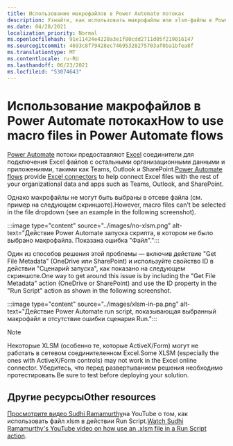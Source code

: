 ```yaml
---
title: Использование макрофайлов в Power Automate потоках
description: Узнайте, как использовать макрофайлы или xlsm-файлы в Power Automate потоках.
ms.date: 04/28/2021
localization_priority: Normal
ms.openlocfilehash: 91e11424e4220a3e1f80cdd2711d05f219016147
ms.sourcegitcommit: 4693c8f79428ec74695328275703af0ba1bfea8f
ms.translationtype: MT
ms.contentlocale: ru-RU
ms.lasthandoff: 06/23/2021
ms.locfileid: "53074643"
---
```

# <a name="how-to-use-macro-files-in-power-automate-flows"></a><span data-ttu-id="82326-103">Использование макрофайлов в Power Automate потоках</span><span class="sxs-lookup"><span data-stu-id="82326-103">How to use macro files in Power Automate flows</span></span>

<span data-ttu-id="82326-104">[Power Automate](https://flow.microsoft.com/) потоки предоставляют [Excel](https://flow.microsoft.com/connectors/shared_excelonlinebusiness/excel-online-business/) соединители для подключения Excel файлов с остальными организационными данными и приложениями, такими как Teams, Outlook и SharePoint.</span><span class="sxs-lookup"><span data-stu-id="82326-104">[Power Automate flows](https://flow.microsoft.com/) provide [Excel connectors](https://flow.microsoft.com/connectors/shared_excelonlinebusiness/excel-online-business/) to help connect Excel files with the rest of your organizational data and apps such as Teams, Outlook, and SharePoint.</span></span>

<span data-ttu-id="82326-105">Однако макрофайлы не могут быть выбраны в отсеве файла (см. пример на следующем скриншоте).</span><span class="sxs-lookup"><span data-stu-id="82326-105">However, macro files can't be selected in the file dropdown (see an example in the following screenshot).</span></span>

:::image type="content" source="../images/no-xlsm.png" alt-text="Действие Power Automate запуска скрипта, в котором не было выбрано макрофайла. Показана ошибка &quot;Файл&quot;.":::

<span data-ttu-id="82326-107">Один из способов решения этой проблемы — включив действие "Get File Metadata" (OneDrive или SharePoint) и используйте свойство ID в действии "Сценарий запуска", как показано на следующем скриншоте.</span><span class="sxs-lookup"><span data-stu-id="82326-107">One way to get around this issue is by including the "Get File Metadata" action (OneDrive or SharePoint) and use the ID property in the "Run Script" action as shown in the following screenshot.</span></span>

:::image type="content" source="../images/xlsm-in-pa.png" alt-text="Действие Power Automate run script, показывающая выбранный макрофайл и отсутствие ошибки сценария Run.":::

> [!NOTE]
> <span data-ttu-id="82326-109">Некоторые XLSM (особенно те, которые ActiveX/Form) могут не работать в сетевом соединителенном Excel.</span><span class="sxs-lookup"><span data-stu-id="82326-109">Some XLSM (especially the ones with ActiveX/Form controls) may not work in the Excel online connector.</span></span> <span data-ttu-id="82326-110">Убедитесь, что перед развертыванием решения необходимо протестировать.</span><span class="sxs-lookup"><span data-stu-id="82326-110">Be sure to test before deploying your solution.</span></span>

## <a name="other-resources"></a><span data-ttu-id="82326-111">Другие ресурсы</span><span class="sxs-lookup"><span data-stu-id="82326-111">Other resources</span></span>

<span data-ttu-id="82326-112">[Просмотрите видео Sudhi Ramamurthy](https://youtu.be/o-H9BbywJQQ)на YouTube о том, как использовать файл xlsm в действии Run Script.</span><span class="sxs-lookup"><span data-stu-id="82326-112">[Watch Sudhi Ramamurthy's YouTube video on how use an .xlsm file in a Run Script action](https://youtu.be/o-H9BbywJQQ).</span></span>
